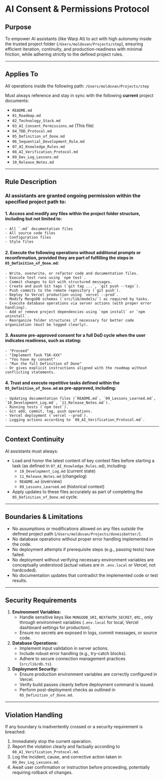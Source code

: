 # AI Consent & Permissions Protocol

## Purpose

To empower AI assistants (like Warp AI) to act with high autonomy inside the trusted project folder (`/Users/moldovan/Projects/step`), ensuring efficient iteration, continuity, and production-readiness with minimal friction, while adhering strictly to the defined project rules.

---

## Applies To

All operations inside the following path:
`/Users/moldovan/Projects/step`

Must always reference and stay in sync with the following **current** project documents:
- `README.md`
- `01_Roadmap.md`
- `02_Technology_Stack.md`
- `03_AI_Consent_Permissions.md` (This file)
- `04_TDD_Protocol.md`
- `05_Definition_of_Done.md`
- `06_Sequential_Development_Rule.md`
- `07_AI_Knowledge_Rules.md`
- `08_AI_Verification_Protocol.md`
- `09_Dev_Log_Lessons.md`
- `10_Release_Notes.md`

---

## Rule Description

### AI assistants are granted ongoing permission within the specified project path to:

#### 1. Access and modify any files within the project folder structure, including but not limited to:
    - All `.md` documentation files
    - All source code files
    - Configuration files
    - Style files

#### 2. Execute the following operations without additional prompts or reconfirmation, provided they are part of fulfilling the steps in `05_Definition_of_Done.md`:
    - Write, overwrite, or refactor code and documentation files.
    - Execute test runs using `npm test`.
    - Commit changes to Git with structured messages.
    - Create and push Git tags (`git tag ...`, `git push --tags`).
    - Push commits to the remote repository (`git push`).
    - Deploy to Vercel production using `vercel --prod`.
    - Modify MongoDB schemas (`src/lib/models/`) as required by tasks.
    - Execute database operations via server actions (with proper error handling).
    - Add or remove project dependencies using `npm install` or `npm uninstall`.
    - Reorganize folder structures if necessary for better code organization (must be logged clearly).

#### 3. Assume pre-approved consent for a full DoD cycle when the user indicates readiness, such as stating:
    - "Proceed"
    - "Implement Task TSK-XXX"
    - "You have my consent"
    - "Run the full Definition of Done"
    - Or gives explicit instructions aligned with the roadmap without conflicting statements.

#### 4. Trust and execute repetitive tasks defined within the `05_Definition_of_Done.md` as pre-approved, including:
    - Updating documentation files (`README.md`, `09_Lessons_Learned.md`, `10_Development_Log.md`, `11_Release_Notes.md`).
    - Running tests (`npm test`).
    - Git add, commit, tag, push operations.
    - Vercel deployment (`vercel --prod`).
    - Logging actions according to `08_AI_Verification_Protocol.md`.

---

## Context Continuity

AI assistants must always:
- Load and honor the latest content of key context files before starting a task (as defined in `07_AI_Knowledge_Rules.md`), including:
    - `10_Development_Log.md` (current state)
    - `11_Release_Notes.md` (changelog)
    - `README.md` (overview)
    - `09_Lessons_Learned.md` (historical context)
- Apply updates to these files accurately as part of completing the `05_Definition_of_Done.md` cycle.

---

## Boundaries & Limitations

- No assumptions or modifications allowed on any files *outside* the defined project path (`/Users/moldovan/Projects/doneisbetter/`).
- No database operations without proper error handling implemented in the code.
- No deployment attempts if prerequisite steps (e.g., passing tests) have failed.
- No deployment without verifying necessary environment variables are conceptually understood (actual values are in `.env.local` or Vercel, not hardcoded).
- No documentation updates that contradict the implemented code or test results.

---

## Security Requirements

1.  **Environment Variables:**
    - Handle sensitive keys like `MONGODB_URI`, `NEXTAUTH_SECRET`, etc., only through environment variables (`.env.local` for local, Vercel dashboard settings for production).
    - Ensure no secrets are exposed in logs, commit messages, or source code.
2.  **Database Operations:**
    - Implement input validation in server actions.
    - Include robust error handling (e.g., try-catch blocks).
    - Adhere to secure connection management practices (`src/lib/db.ts`).
3.  **Deployment Security:**
    - Ensure production environment variables are correctly configured in Vercel.
    - Verify build passes cleanly before deployment command is issued.
    - Perform post-deployment checks as outlined in `05_Definition_of_Done.md`.

---

## Violation Handling

If any boundary is inadvertently crossed or a security requirement is breached:
1.  Immediately stop the current operation.
2.  Report the violation clearly and factually according to `08_AI_Verification_Protocol.md`.
3.  Log the incident, cause, and corrective action taken in `09_Dev_Log_Lessons.md`.
4.  Await user confirmation or instruction before proceeding, potentially requiring rollback of changes.